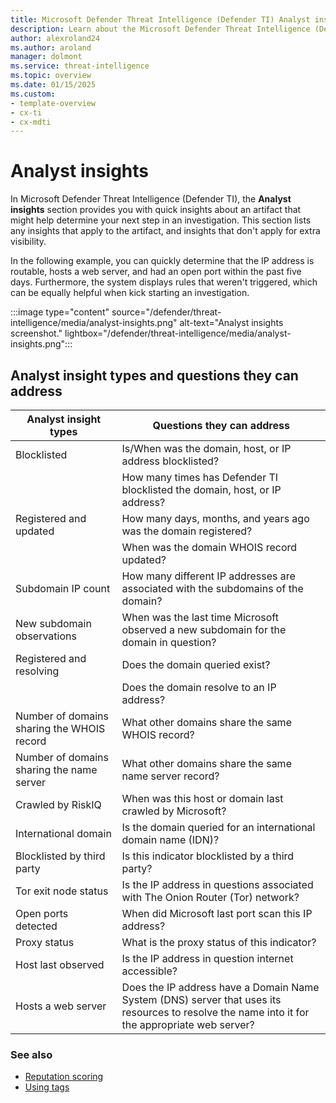 ```yaml
---
title: Microsoft Defender Threat Intelligence (Defender TI) Analyst insights
description: Learn about the Microsoft Defender Threat Intelligence (Defender TI)'s Analyst insights feature.
author: alexroland24
ms.author: aroland
manager: dolmont
ms.service: threat-intelligence
ms.topic: overview
ms.date: 01/15/2025
ms.custom: 
- template-overview
- cx-ti
- cx-mdti
---
```


# Analyst insights

In Microsoft Defender Threat Intelligence (Defender TI), the **Analyst insights** section provides you with quick insights about an artifact that might help determine your next step in an investigation. This section lists any insights that apply to the artifact, and insights that don't apply for extra visibility. 

In the following example, you can quickly determine that the IP address is routable, hosts a web server, and had an open port within the past five days. Furthermore, the system displays rules that weren't triggered, which can be equally helpful when kick starting an investigation.

:::image type="content" source="/defender/threat-intelligence/media/analyst-insights.png" alt-text="Analyst insights screenshot." lightbox="/defender/threat-intelligence/media/analyst-insights.png":::

## Analyst insight types and questions they can address

|Analyst insight types|Questions they can address|
|---|---|
|Blocklisted|Is/When was the domain, host, or IP address blocklisted?|
||How many times has Defender TI blocklisted the domain, host, or IP address?|
|Registered and updated|How many days, months, and years ago was the domain registered?|
||When was the domain WHOIS record updated?|
|Subdomain IP count|How many different IP addresses are associated with the subdomains of the domain?|
|New subdomain observations|When was the last time Microsoft observed a new subdomain for the domain in question?|
|Registered and resolving|Does the domain queried exist?|
||Does the domain resolve to an IP address?|
|Number of domains sharing the WHOIS record|What other domains share the same WHOIS record?|
|Number of domains sharing the name server|What other domains share the same name server record?|
|Crawled by RiskIQ|When was this host or domain last crawled by Microsoft?|
|International domain|Is the domain queried for an international domain name (IDN)?|
|Blocklisted by third party|Is this indicator blocklisted by a third party?|
|Tor exit node status|Is the IP address in questions associated with The Onion Router (Tor) network?|
|Open ports detected|When did Microsoft last port scan this IP address?|
|Proxy status|What is the proxy status of this indicator?|
|Host last observed|Is the IP address in question internet accessible?|
|Hosts a web server|Does the IP address have a Domain Name System (DNS) server that uses its resources to resolve the name into it for the appropriate web server?|

### See also

- [Reputation scoring](reputation-scoring.md)
- [Using tags](using-tags.md)
